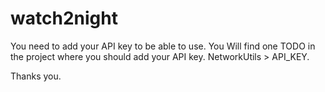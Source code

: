# watch2night

You need to add your API key to be able to use. 
You Will find one TODO in the project where you should add your API key.
NetworkUtils > API_KEY.

Thanks you.
